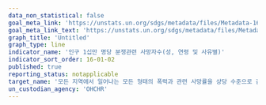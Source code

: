 ```yaml
---
data_non_statistical: false
goal_meta_link: 'https://unstats.un.org/sdgs/metadata/files/Metadata-16-01-02.pdf'
goal_meta_link_text: 'https://unstats.un.org/sdgs/metadata/files/Metadata-16-01-02.pdf'
graph_title: 'Untitled'
graph_type: line
indicator_name: '인구 1십만 명당 분쟁관련 사망자수(성, 연령 및 사유별)'
indicator_sort_order: 16-01-02
published: true
reporting_status: notapplicable
target_name: '모든 지역에서 일어나는 모든 형태의 폭력과 관련 사망률을 상당 수준으로 감소'
un_custodian_agency: 'OHCHR'
---
```

